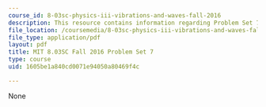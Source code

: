 ```yaml
---
course_id: 8-03sc-physics-iii-vibrations-and-waves-fall-2016
description: This resource contains information regarding Problem Set 7
file_location: /coursemedia/8-03sc-physics-iii-vibrations-and-waves-fall-2016/1605be1a840cd0071e94050a80469f4c_MIT8_03SCF16_ProblemSet7.pdf
file_type: application/pdf
layout: pdf
title: MIT 8.03SC Fall 2016 Problem Set 7
type: course
uid: 1605be1a840cd0071e94050a80469f4c

---
```

None